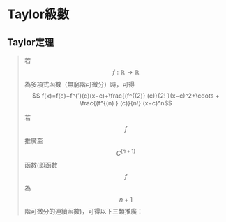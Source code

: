 # Taylor級數

## Taylor定理

> 若$$f:\mathbb{R} \rightarrow \mathbb{R}$$為多項式函數（無窮階可微分）時，可得$$ f(x)=f(c)+f^{′}(c)(x−c)+\frac{(f^{(2)} (c)}{2! }(x−c)^2+\cdots + \frac{(f^{(n) } (c)}{n!} (x−c)^n$$
>
> 若$$f$$推廣至$$C^{(n+1)}$$ 函數\(即函數$$f$$為$$n+1$$階可微分的連續函數\)，可得以下三類推廣：

